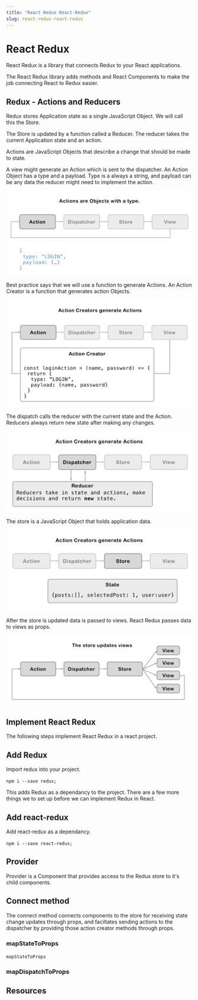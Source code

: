 ```yaml
---
title: "React Redux React-Redux"
slug: react-redux-react-redux
---
```


# React Redux

React Redux is a library that connects Redux to your React 
applications. 

The React Redux library adds methods and React Components to 
make the job connecting React to Redux easier. 

## Redux - Actions and Reducers

Redux stores Application state as a single JavaScript Object. We will 
call this the Store. 

The Store is updated by a function called a Reducer. The reducer 
takes the current Application state and an action.

Actions are JavaScript Objects that describe a change that should be 
made to state. 

A view might generate an Action which is sent to the dispatcher.
An Action Object has a type and a payload. Type is a always a 
string, and payload can be any data the reducer might need to 
implement the action. 

![04-Actions-Object](./04-Actions-Object.png)

Best practice says that we will use a function to generate Actions. 
An Action Creator is a function that generates action Objects. 

![05-Action-Creators](./05-Action-Creators.png)

The dispatch calls the reducer with the current state and the Action. 
Reducers always return new state after making any changes. 

![06-Dispatcher-Reducer](./06-Dispatcher-Reducer.png)

The store is a JavaScript Object that holds application data. 

![07-Store](./07-Store.png)

After the store is updated data is passed to views. React Redux 
passes data to views as props. 

![08-views](./08-views.png)

## Implement React Redux

The following steps implement React Redux in a react project. 

## Add Redux

Import redux into your project. 

`npm i --save redux;`

This adds Redux as a dependancy to the project. There are a few more things we 
to set up before we can implement Redux in React. 

## Add react-redux 

Add react-redux as a dependancy. 

`npm i --save react-redux;`

## Provider

Provider is a Component that provides access to the Redux store to 
it's child components. 

## Connect method 

The connect method connects components to the store for receiving 
state change updates through props, and faciltates sending actions 
to the dispatcher by providing those action creator methods 
through props. 

### mapStateToProps

`mapStateToProps` 

### mapDispatchToProps



## Resources

